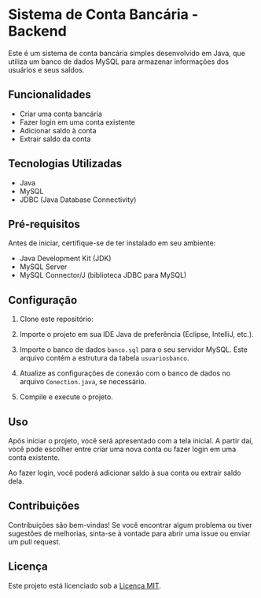 # Sistema de Conta Bancária - Backend

Este é um sistema de conta bancária simples desenvolvido em Java, que utiliza um banco de dados MySQL para armazenar informações dos usuários e seus saldos.

## Funcionalidades

- Criar uma conta bancária
- Fazer login em uma conta existente
- Adicionar saldo à conta
- Extrair saldo da conta

## Tecnologias Utilizadas

- Java
- MySQL
- JDBC (Java Database Connectivity)

## Pré-requisitos

Antes de iniciar, certifique-se de ter instalado em seu ambiente:

- Java Development Kit (JDK)
- MySQL Server
- MySQL Connector/J (biblioteca JDBC para MySQL)

## Configuração

1. Clone este repositório:

2. Importe o projeto em sua IDE Java de preferência (Eclipse, IntelliJ, etc.).

3. Importe o banco de dados `banco.sql` para o seu servidor MySQL. Este arquivo contém a estrutura da tabela `usuariosbanco`.

4. Atualize as configurações de conexão com o banco de dados no arquivo `Conection.java`, se necessário.

5. Compile e execute o projeto.

## Uso

Após iniciar o projeto, você será apresentado com a tela inicial. A partir daí, você pode escolher entre criar uma nova conta ou fazer login em uma conta existente.

Ao fazer login, você poderá adicionar saldo à sua conta ou extrair saldo dela.

## Contribuições

Contribuições são bem-vindas! Se você encontrar algum problema ou tiver sugestões de melhorias, sinta-se à vontade para abrir uma issue ou enviar um pull request.

## Licença

Este projeto está licenciado sob a [Licença MIT](LICENSE).

